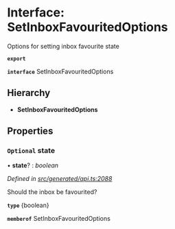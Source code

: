 # Interface: SetInboxFavouritedOptions

Options for setting inbox favourite state

**`export`** 

**`interface`** SetInboxFavouritedOptions

## Hierarchy

* **SetInboxFavouritedOptions**

## Properties

### `Optional` state

• **state**? : *boolean*

*Defined in [src/generated/api.ts:2088](https://github.com/mailslurp/mailslurp-client-ts-js/blob/45dbdd8/src/generated/api.ts#L2088)*

Should the inbox be favourited?

**`type`** {boolean}

**`memberof`** SetInboxFavouritedOptions
